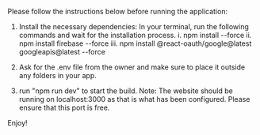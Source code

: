 Please follow the instructions below before running the application:

1. Install the necessary dependencies:
In your terminal, run the following commands and wait for the installation process.
i.   npm install --force
ii.  npm install firebase --force
iii. npm install @react-oauth/google@latest googleapis@latest --force

2. Ask for the .env file from the owner and make sure to place it outside any folders in your app.

3. run "npm run dev" to start the build. 
Note: The website should be running on localhost:3000 as that is what has been configured. Please ensure that this port is free.

Enjoy!
